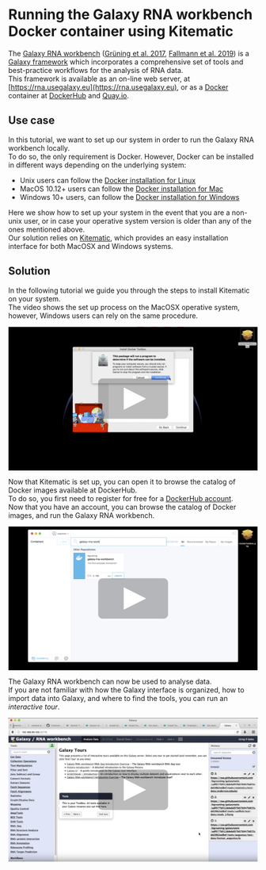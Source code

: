 # Running the Galaxy RNA workbench Docker container using Kitematic

The [Galaxy RNA workbench](https://github.com/bgruening/galaxy-rna-workbench)
([Grüning et al. 2017](https://doi.org/10.1093/nar/gkx409),
[Fallmann et al. 2019](https://doi.org/10.1093/nar/gkz353)) is a
[Galaxy framework](https://galaxyproject.org/) which incorporates a
comprehensive set of tools and best-practice workflows for the analysis of RNA
data.  
This framework is available as an on-line web server, at
[https://rna.usegalaxy.eu](https://rna.usegalaxy.eu), or as a
[Docker](https://www.docker.com/) container at
[DockerHub](https://hub.docker.com/r/bgruening/galaxy-rna-workbench) and
[Quay.io](https://quay.io/repository/bgruening/galaxy-rna-workbench).


## Use case

In this tutorial, we want to set up our system in order to run the Galaxy RNA
workbench locally.  
To do so, the only requirement is Docker. However, Docker can be installed in
different ways depending on the underlying system:
- Unix users can follow the
[Docker installation for Linux](https://docs.docker.com/installation)
- MacOS 10.12+ users can follow the
[Docker installation for Mac](https://hub.docker.com/editions/community/docker-ce-desktop-mac)
- Windows 10+ users, can follow the
[Docker installation for Windows](https://hub.docker.com/editions/community/docker-ce-desktop-windows)

Here we show how to set up your system in the event that you are a non-unix
user, or in case your operative system version is older than any of the ones
mentioned above.  
Our solution relies on [Kitematic](https://kitematic.com/), which provides an
easy installation interface for both MacOSX and Windows systems.


## Solution

In the following tutorial we guide you through the steps to install Kitematic
on your system.  
The video shows the set up process on the MacOSX operative system, however,
Windows users can rely on the same procedure.

[<img align="center" src="img/install-kitematic.png" alt="Install Kitematic" valign="middle">](https://www.youtube.com/watch?v=ssnea4HXVfE)


Now that Kitematic is set up, you can open it to browse the catalog of Docker
images available at DockerHub.  
To do so, you first need to register for free for a [DockerHub account](https://hub.docker.com/signup).  
Now that you have an account, you can browse the catalog of Docker images, and
run the Galaxy RNA workbench.

[<img align="center" src="img/run-rna-workbench.png" alt="Run the Galaxy RNA workbench" valign="middle">](https://www.youtube.com/watch?v=fYer4Xdw_h4)

The Galaxy RNA workbench can now be used to analyse data.  
If you are not familiar with how the Galaxy interface is organized, how to
import data into Galaxy, and where to find the tools, you can run an
*interactive tour*.

[<img align="center" src="img/run-interactive-tour.png" alt="UI Interactive tour" valign="middle">](https://www.youtube.com/watch?v=rP59wYIxWcI)
